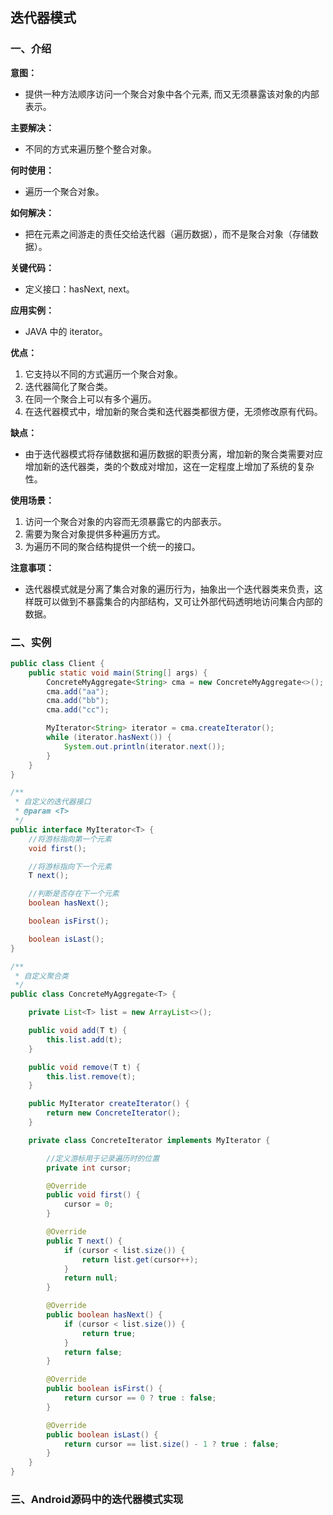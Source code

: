 ## 迭代器模式

### 一、介绍

**意图：**

- 提供一种方法顺序访问一个聚合对象中各个元素, 而又无须暴露该对象的内部表示。

**主要解决：**

- 不同的方式来遍历整个整合对象。

**何时使用：**

- 遍历一个聚合对象。

**如何解决：**

- 把在元素之间游走的责任交给迭代器（遍历数据），而不是聚合对象（存储数据）。

**关键代码：**

- 定义接口：hasNext, next。

**应用实例：**

- JAVA 中的 iterator。

**优点：** 

1. 它支持以不同的方式遍历一个聚合对象。 
2. 迭代器简化了聚合类。 
3. 在同一个聚合上可以有多个遍历。 
4. 在迭代器模式中，增加新的聚合类和迭代器类都很方便，无须修改原有代码。

**缺点：**

- 由于迭代器模式将存储数据和遍历数据的职责分离，增加新的聚合类需要对应增加新的迭代器类，类的个数成对增加，这在一定程度上增加了系统的复杂性。

**使用场景：** 

1. 访问一个聚合对象的内容而无须暴露它的内部表示。 
2. 需要为聚合对象提供多种遍历方式。 
3. 为遍历不同的聚合结构提供一个统一的接口。

**注意事项：**

- 迭代器模式就是分离了集合对象的遍历行为，抽象出一个迭代器类来负责，这样既可以做到不暴露集合的内部结构，又可让外部代码透明地访问集合内部的数据。

### 二、实例

```java
public class Client {
    public static void main(String[] args) {
        ConcreteMyAggregate<String> cma = new ConcreteMyAggregate<>();
        cma.add("aa");
        cma.add("bb");
        cma.add("cc");

        MyIterator<String> iterator = cma.createIterator();
        while (iterator.hasNext()) {
            System.out.println(iterator.next());
        }
    }
}
```

```java
/**
 * 自定义的迭代器接口
 * @param <T>
 */
public interface MyIterator<T> {
    //将游标指向第一个元素
    void first();

    //将游标指向下一个元素
    T next();

    //判断是否存在下一个元素
    boolean hasNext();

    boolean isFirst();

    boolean isLast();
}

```

```java
/**
 * 自定义聚合类
 */
public class ConcreteMyAggregate<T> {

    private List<T> list = new ArrayList<>();

    public void add(T t) {
        this.list.add(t);
    }

    public void remove(T t) {
        this.list.remove(t);
    }

    public MyIterator createIterator() {
        return new ConcreteIterator();
    }

    private class ConcreteIterator implements MyIterator {

        //定义游标用于记录遍历时的位置
        private int cursor;

        @Override
        public void first() {
            cursor = 0;
        }

        @Override
        public T next() {
            if (cursor < list.size()) {
                return list.get(cursor++);
            }
            return null;
        }

        @Override
        public boolean hasNext() {
            if (cursor < list.size()) {
                return true;
            }
            return false;
        }

        @Override
        public boolean isFirst() {
            return cursor == 0 ? true : false;
        }

        @Override
        public boolean isLast() {
            return cursor == list.size() - 1 ? true : false;
        }
    }
}
```

### 三、Android源码中的迭代器模式实现

